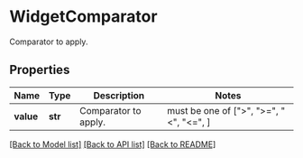 # WidgetComparator

Comparator to apply.

## Properties
Name | Type | Description | Notes
------------ | ------------- | ------------- | -------------
**value** | **str** | Comparator to apply. |  must be one of [">", ">=", "<", "<=", ]

[[Back to Model list]](README.md#documentation-for-models) [[Back to API list]](README.md#documentation-for-api-endpoints) [[Back to README]](README.md)


